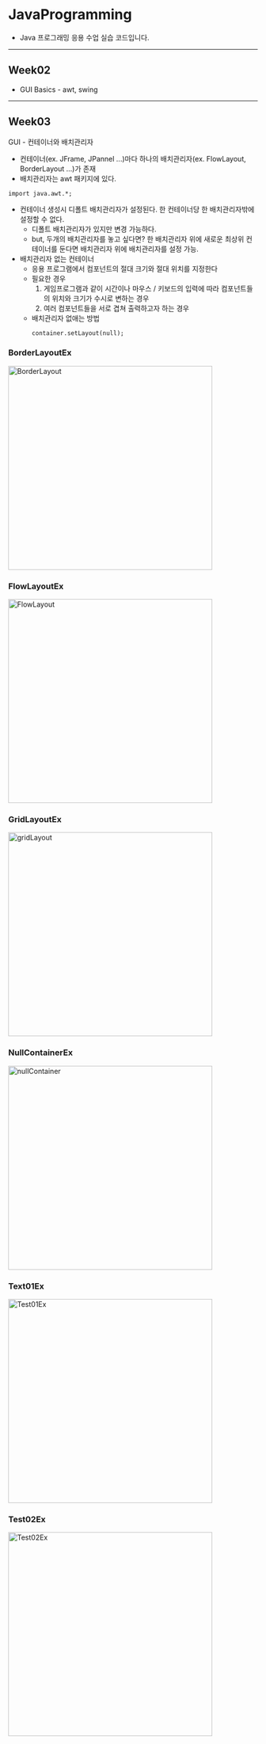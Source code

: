 # JavaProgramming
- Java 프로그래밍 응용 수업 실습 코드입니다.
-----------------------------
## Week02
- GUI Basics - awt, swing
-------------------------------
## Week03
GUI - 컨테이너와 배치관리자
- 컨테이너(ex. JFrame, JPannel ...)마다 하나의 배치관리자(ex. FlowLayout, BorderLayout ...)가 존재
- 배치관리자는 awt 패키지에 있다.
```
import java.awt.*;
```
- 컨테이너 생성시 디폴트 배치관리자가 설정된다. 한 컨테이너당 한 배치관리자밖에 설정할 수 없다.
  - 디폴트 배치관리자가 있지만 변경 가능하다.
  - but, 두개의 배치관리자를 놓고 싶다면? 한 배치관리자 위에 새로운 최상위 컨테이너를 둔다면 배치관리자 위에 배치관리자를 설정 가능.
- 배치관리자 없는 컨테이너
  - 응용 프로그램에서 컴포넌트의 절대 크기와 절대 위치를 지정한다
  - 필요한 경우
    1. 게임프로그램과 같이 시간이나 마우스 / 키보드의 입력에 따라 컴포넌트들의 위치와 크기가 수시로 변하는 경우
    2. 여러 컴포넌트들을 서로 겹쳐 출력하고자 하는 경우
  - 배치관리자 없애는 방법
    ```
    container.setLayout(null);
    ```
### BorderLayoutEx  
<img width="412" alt="BorderLayout" src="https://github.com/suucong/JavaProgramming/assets/109707230/fc5fc93e-9d4f-43ef-b2e3-7eb02c3afbe9">

### FlowLayoutEx  
<img width="412" alt="FlowLayout" src="https://github.com/suucong/JavaProgramming/assets/109707230/d0119d72-c1aa-453c-b82a-ab1c418f33d5">

### GridLayoutEx  
<img width="412" alt="gridLayout" src="https://github.com/suucong/JavaProgramming/assets/109707230/f757b830-448b-4afd-bf87-04665c86336e">

### NullContainerEx  
<img width="412" alt="nullContainer" src="https://github.com/suucong/JavaProgramming/assets/109707230/56bc6f59-7d2a-4842-9bd6-1bdf1fb0f166">

### Text01Ex  
<img width="412" alt="Test01Ex" src="https://github.com/suucong/JavaProgramming/assets/109707230/0277bc6e-4390-4a8e-bb4f-728fb86c39e4">

### Test02Ex  
<img width="412" alt="Test02Ex" src="https://github.com/suucong/JavaProgramming/assets/109707230/39afac22-41c5-4d6c-8b54-78beb1d064c3">
